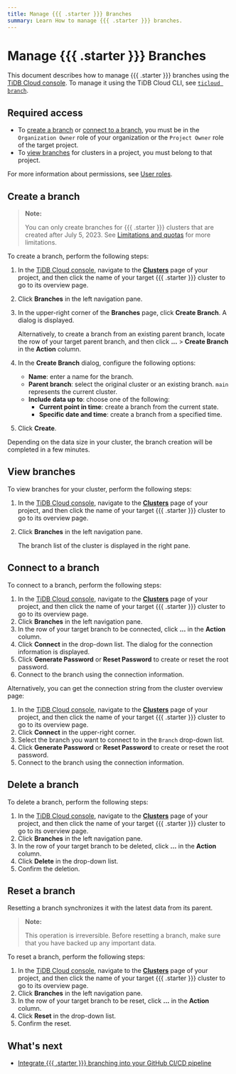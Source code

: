 ```yaml
---
title: Manage {{{ .starter }}} Branches
summary: Learn How to manage {{{ .starter }}} branches.
---
```


# Manage {{{ .starter }}} Branches

This document describes how to manage {{{ .starter }}} branches using the [TiDB Cloud console](https://tidbcloud.com). To manage it using the TiDB Cloud CLI, see [`ticloud branch`](/tidb-cloud/ticloud-branch-create.md).

## Required access

- To [create a branch](#create-a-branch) or [connect to a branch](#connect-to-a-branch), you must be in the `Organization Owner` role of your organization or the `Project Owner` role of the target project.
- To [view branches](#create-a-branch) for clusters in a project, you must belong to that project.

For more information about permissions, see [User roles](/tidb-cloud/manage-user-access.md#user-roles).

## Create a branch

> **Note:**
>
> You can only create branches for {{{ .starter }}} clusters that are created after July 5, 2023. See [Limitations and quotas](/tidb-cloud/branch-overview.md#limitations-and-quotas) for more limitations.

To create a branch, perform the following steps:

1. In the [TiDB Cloud console](https://tidbcloud.com/), navigate to the [**Clusters**](https://tidbcloud.com/project/clusters) page of your project, and then click the name of your target {{{ .starter }}} cluster to go to its overview page.
2. Click **Branches** in the left navigation pane.
3. In the upper-right corner of the **Branches** page, click **Create Branch**. A dialog is displayed.

    Alternatively, to create a branch from an existing parent branch, locate the row of your target parent branch, and then click **...** > **Create Branch** in the **Action** column.

4. In the **Create Branch** dialog, configure the following options:

    - **Name**: enter a name for the branch.
    - **Parent branch**: select the original cluster or an existing branch. `main` represents the current cluster.
    - **Include data up to**: choose one of the following:
        - **Current point in time**: create a branch from the current state.
        - **Specific date and time**: create a branch from a specified time.

5. Click **Create**.

Depending on the data size in your cluster, the branch creation will be completed in a few minutes.

## View branches

To view branches for your cluster, perform the following steps:

1. In the [TiDB Cloud console](https://tidbcloud.com/), navigate to the [**Clusters**](https://tidbcloud.com/project/clusters) page of your project, and then click the name of your target {{{ .starter }}} cluster to go to its overview page.
2. Click **Branches** in the left navigation pane.

    The branch list of the cluster is displayed in the right pane.

## Connect to a branch

To connect to a branch, perform the following steps:

1. In the [TiDB Cloud console](https://tidbcloud.com/), navigate to the [**Clusters**](https://tidbcloud.com/project/clusters) page of your project, and then click the name of your target {{{ .starter }}} cluster to go to its overview page.
2. Click **Branches** in the left navigation pane.
3. In the row of your target branch to be connected, click **...** in the **Action** column.
4. Click **Connect** in the drop-down list. The dialog for the connection information is displayed.
5. Click **Generate Password** or **Reset Password** to create or reset the root password.
6. Connect to the branch using the connection information.

Alternatively, you can get the connection string from the cluster overview page:

1. In the [TiDB Cloud console](https://tidbcloud.com/), navigate to the [**Clusters**](https://tidbcloud.com/project/clusters) page of your project, and then click the name of your target {{{ .starter }}} cluster to go to its overview page.
2. Click **Connect** in the upper-right corner.
3. Select the branch you want to connect to in the `Branch` drop-down list.
4. Click **Generate Password** or **Reset Password** to create or reset the root password.
5. Connect to the branch using the connection information.

## Delete a branch

To delete a branch, perform the following steps:

1. In the [TiDB Cloud console](https://tidbcloud.com/), navigate to the [**Clusters**](https://tidbcloud.com/project/clusters) page of your project, and then click the name of your target {{{ .starter }}} cluster to go to its overview page.
2. Click **Branches** in the left navigation pane.
3. In the row of your target branch to be deleted, click **...** in the **Action** column.
4. Click **Delete** in the drop-down list.
5. Confirm the deletion.

## Reset a branch

Resetting a branch synchronizes it with the latest data from its parent.

> **Note:**
> 
> This operation is irreversible. Before resetting a branch, make sure that you have backed up any important data.

To reset a branch, perform the following steps:

1. In the [TiDB Cloud console](https://tidbcloud.com/), navigate to the [**Clusters**](https://tidbcloud.com/project/clusters) page of your project, and then click the name of your target {{{ .starter }}} cluster to go to its overview page.
2. Click **Branches** in the left navigation pane.
3. In the row of your target branch to be reset, click **...** in the **Action** column.
4. Click **Reset** in the drop-down list.
5. Confirm the reset.

## What's next

- [Integrate {{{ .starter }}} branching into your GitHub CI/CD pipeline](/tidb-cloud/branch-github-integration.md)
